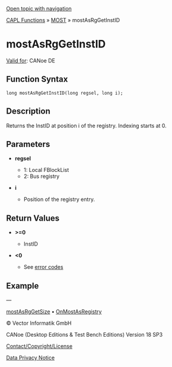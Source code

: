 [Open topic with navigation](../../../../../CANoeDEFamily.htm#Topics/CAPLFunctions/MOST/Functions/CAPLfunctionMOSTAsRgGetInstID.md)

[CAPL Functions](../../CAPLfunctions.md) » [MOST](../CAPLfunctionsMOSTOverview.md) » mostAsRgGetInstID

# mostAsRgGetInstID

[Valid for](../../../Shared/FeatureAvailability.md):  CANoe DE

## Function Syntax

```
long mostAsRgGetInstID(long regsel, long i);
```

## Description

Returns the InstID at position i of the registry. Indexing starts at 0.

## Parameters

- **regsel**
  - 1: Local FBlockList
  - 2: Bus registry

- **i**
  - Position of the registry entry.

## Return Values

- **>=0**
  - InstID

- **<0**
  - See [error codes](../CAPLfunctionsMOSTErrorCodes.md)

## Example

—

[mostAsRgGetSize](CAPLfunctionMOSTAsRgGetSize.md)  •  [OnMostAsRegistry](../EventProcedures/CAPLfunctionOnMOSTAsRegistry.md)

© Vector Informatik GmbH

CANoe (Desktop Editions & Test Bench Editions) Version 18 SP3

[Contact/Copyright/License](../../../Shared/ContactCopyrightLicense.md)

[Data Privacy Notice](https://www.vector.com/int/en/company/get-info/privacy-policy/)
